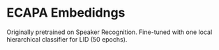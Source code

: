 # ECAPA Embedidngs

Originally pretrained on Speaker Recognition.
Fine-tuned with one local hierarchical classifier for LID (50 epochs).
